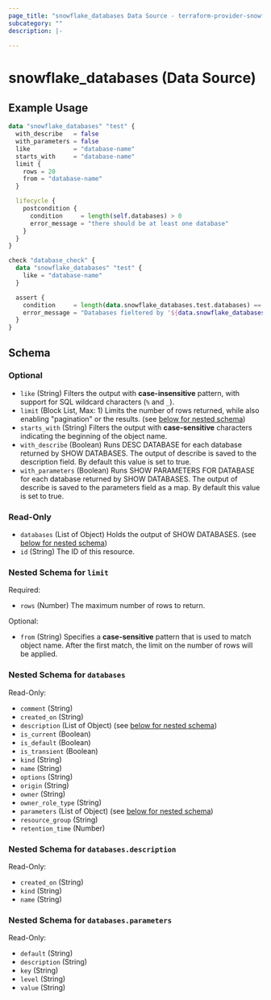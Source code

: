 ```yaml
---
page_title: "snowflake_databases Data Source - terraform-provider-snowflake"
subcategory: ""
description: |-
  
---
```


# snowflake_databases (Data Source)



## Example Usage

```terraform
data "snowflake_databases" "test" {
  with_describe   = false
  with_parameters = false
  like            = "database-name"
  starts_with     = "database-name"
  limit {
    rows = 20
    from = "database-name"
  }

  lifecycle {
    postcondition {
      condition     = length(self.databases) > 0
      error_message = "there should be at least one database"
    }
  }
}

check "database_check" {
  data "snowflake_databases" "test" {
    like = "database-name"
  }

  assert {
    condition     = length(data.snowflake_databases.test.databases) == 1
    error_message = "Databases fieltered by '${data.snowflake_databases.test.like}' returned ${length(data.snowflake_databases.test.databases)} databases where one was expected"
  }
}
```

<!-- schema generated by tfplugindocs -->
## Schema

### Optional

- `like` (String) Filters the output with **case-insensitive** pattern, with support for SQL wildcard characters (`%` and `_`).
- `limit` (Block List, Max: 1) Limits the number of rows returned, while also enabling "pagination" or the results. (see [below for nested schema](#nestedblock--limit))
- `starts_with` (String) Filters the output with **case-sensitive** characters indicating the beginning of the object name.
- `with_describe` (Boolean) Runs DESC DATABASE for each database returned by SHOW DATABASES. The output of describe is saved to the description field. By default this value is set to true.
- `with_parameters` (Boolean) Runs SHOW PARAMETERS FOR DATABASE for each database returned by SHOW DATABASES. The output of describe is saved to the parameters field as a map. By default this value is set to true.

### Read-Only

- `databases` (List of Object) Holds the output of SHOW DATABASES. (see [below for nested schema](#nestedatt--databases))
- `id` (String) The ID of this resource.

<a id="nestedblock--limit"></a>
### Nested Schema for `limit`

Required:

- `rows` (Number) The maximum number of rows to return.

Optional:

- `from` (String) Specifies a **case-sensitive** pattern that is used to match object name. After the first match, the limit on the number of rows will be applied.


<a id="nestedatt--databases"></a>
### Nested Schema for `databases`

Read-Only:

- `comment` (String)
- `created_on` (String)
- `description` (List of Object) (see [below for nested schema](#nestedobjatt--databases--description))
- `is_current` (Boolean)
- `is_default` (Boolean)
- `is_transient` (Boolean)
- `kind` (String)
- `name` (String)
- `options` (String)
- `origin` (String)
- `owner` (String)
- `owner_role_type` (String)
- `parameters` (List of Object) (see [below for nested schema](#nestedobjatt--databases--parameters))
- `resource_group` (String)
- `retention_time` (Number)

<a id="nestedobjatt--databases--description"></a>
### Nested Schema for `databases.description`

Read-Only:

- `created_on` (String)
- `kind` (String)
- `name` (String)


<a id="nestedobjatt--databases--parameters"></a>
### Nested Schema for `databases.parameters`

Read-Only:

- `default` (String)
- `description` (String)
- `key` (String)
- `level` (String)
- `value` (String)
